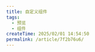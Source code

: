 ```yaml
---
title: 自定义组件
tags:
  - 预览
  - 组件
createTime: 2025/02/01 14:54:50
permalink: /article/7f2b76u6/
---
```


<CustomComponent />